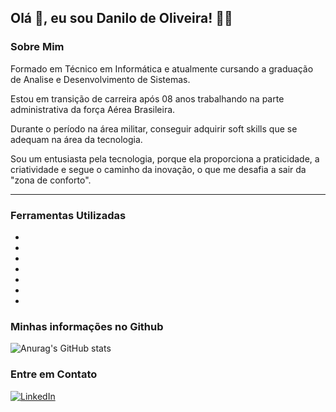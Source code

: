 ## Olá 👋, eu sou Danilo de Oliveira! 👨‍💻


### Sobre Mim

Formado em Técnico em Informática e atualmente cursando a graduação de Analise e Desenvolvimento de Sistemas.

Estou em transição de carreira após 08 anos trabalhando na parte administrativa da força Aérea Brasileira.

Durante o período na área militar, conseguir adquirir soft skills que se adequam na área da tecnologia.

Sou um entusiasta pela tecnologia, porque ela proporciona a praticidade, a criatividade e segue o caminho da inovação, o que me desafia a sair da "zona de conforto".



---

### Ferramentas Utilizadas

- 
-
-
-
-
-
-

### Minhas informações no Github

![Anurag's GitHub stats](https://github-readme-stats.vercel.app/api?username=Daniloliver&show_icons=true&theme=dark&title_color=4deb87&icon_color=4deb87)


### Entre em Contato

[![LinkedIn](https://img.shields.io/badge/LinkedIn-000?style=for-the-badge&logo=linkedin&logoColor=4deb87)](https://www.linkedin.com/in/danilo-de-oliveira-/)



<!--
**Daniloliver/Daniloliver** is a ✨ _special_ ✨ repository because its `README.md` (this file) appears on your GitHub profile.

Here are some ideas to get you started:

- 🔭 I’m currently working on ...
- 🌱 I’m currently learning ...
- 👯 I’m looking to collaborate on ...
- 🤔 I’m looking for help with ...
- 💬 Ask me about ...
- 📫 How to reach me: ...
- 😄 Pronouns: ...
- ⚡ Fun fact: ...
-->
